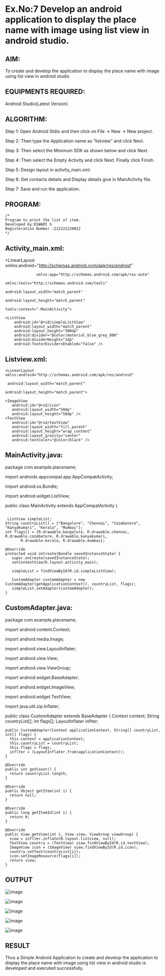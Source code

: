 
# Ex.No:7 Develop an android application to display the place name with image using list view in android studio.


## AIM:

To create and develop the application to display the place name with image using list view in android studio

## EQUIPMENTS REQUIRED:

Android Studio(Latest Version)

## ALGORITHM:

Step 1: Open Android Stdio and then click on File -> New -> New project.

Step 2: Then type the Application name as “listview″ and click Next. 

Step 3: Then select the Minimum SDK as shown below and click Next.

Step 4: Then select the Empty Activity and click Next. Finally click Finish.

Step 5: Design layout in activity_main.xml.

Step 6: Get contacts details and Display details give in MainActivity file.

Step 7: Save and run the application.

## PROGRAM:
```
/*
Program to print the list of item.
Developed by:ESWARI S
Registeration Number :212221220012
*/
```

## Activity_main.xml:
<LinearLayout xmlns:android="http://schemas.android.com/apk/res/android"

```
              xmlns:app="http://schemas.android.com/apk/res-auto"
          
xmlns:tools="http://schemas.android.com/tools"
          
android:layout_width="match_parent"
          
android:layout_height="match_parent"
          
tools:context=".MainActivity">

<ListView
    android:id="@+id/simpleListView"
    android:layout_width="match_parent"
    android:layout_height="300dp"
    android:divider="@color/material_blue_grey_800"
    android:dividerHeight="1dp"
    android:footerDividersEnabled="false" />
```

## Listview.xml:

```
<LinearLayout xmlns:android="http://schemas.android.com/apk/res/android"

 android:layout_width="match_parent"
         
android:layout_height="match_parent">

<ImageView
   android:id="@+id/icon"
   android:layout_width="50dp"
   android:layout_height="50dp" />
<TextView
   android:id="@+id/textView"
   android:layout_width="fill_parent"
   android:layout_height="wrap_content"
   android:layout_gravity="center"
   android:textColor="@color/black" />
```

## MainActivity.java:

package com.example.placename;

import androidx.appcompat.app.AppCompatActivity;

import android.os.Bundle;

import android.widget.ListView;

public class MainActivity extends AppCompatActivity {
```

 ListView simpleList;
String countryList[] = {"Bangalore", "Chennai", "Coimbatore", "KanyaKumari", "Kerala", "Mumbai"};
int flags[] = {R.drawable.bangalore, R.drawable.chennai, R.drawable.coimbatore, R.drawable.kanyakumari,
       R.drawable.kerala, R.drawable.mumbai};

@Override
protected void onCreate(Bundle savedInstanceState) {
   super.onCreate(savedInstanceState);
   setContentView(R.layout.activity_main);

   simpleList = findViewById(R.id.simpleListView);

   CustomAdapter customAdapter = new CustomAdapter(getApplicationContext(), countryList, flags);
   simpleList.setAdapter(customAdapter);
}
```

## CustomAdapter.java:

package com.example.placename;

import android.content.Context;

import android.media.Image;

import android.view.LayoutInflater;

import android.view.View;

import android.view.ViewGroup;

import android.widget.BaseAdapter;

import android.widget.ImageView;

import android.widget.TextView;

import java.util.zip.Inflater;

public class CustomAdapter extends BaseAdapter { Context context; String countryList[]; int flags[]; LayoutInflater inflter;

```
public CustomAdapter(Context applicationContext, String[] countryList, int[] flags) {
  this.context = applicationContext;
  this.countryList = countryList;
  this.flags = flags;
  inflter = (LayoutInflater.from(applicationContext));
}

@Override
public int getCount() {
  return countryList.length;
}

@Override
public Object getItem(int i) {
  return null;
}

@Override
public long getItemId(int i) {
  return 0;
}

@Override
public View getView(int i, View view, ViewGroup viewGroup) {
  view = inflter.inflate(R.layout.listview, null);
  TextView country = (TextView) view.findViewById(R.id.textView);
  ImageView icon = (ImageView) view.findViewById(R.id.icon);
  country.setText(countryList[i]);
  icon.setImageResource(flags[i]);
  return view;
}
```

## OUTPUT

![image](https://github.com/ieswaris/Mobile-Application-Development/assets/127847210/6dc85a3a-fc40-45ac-8586-e41acdb7cc69)

![image](https://github.com/ieswaris/Mobile-Application-Development/assets/127847210/820be7f3-dc40-41e3-9e1c-813e9a283bc6)

![image](https://github.com/ieswaris/Mobile-Application-Development/assets/127847210/0a061012-adc9-4c66-a623-a3f3e00fd967)

![image](https://github.com/ieswaris/Mobile-Application-Development/assets/127847210/5d94e686-321c-483d-94be-b3fdfd2db8b5)

![image](https://github.com/ieswaris/Mobile-Application-Development/assets/127847210/736ac9b9-7c19-41dd-8d33-eb4c799db5d7)

## RESULT

Thus a Simple Android Application to create and develop the application to display the place name with image using list view in android studio is developed and executed successfully.
